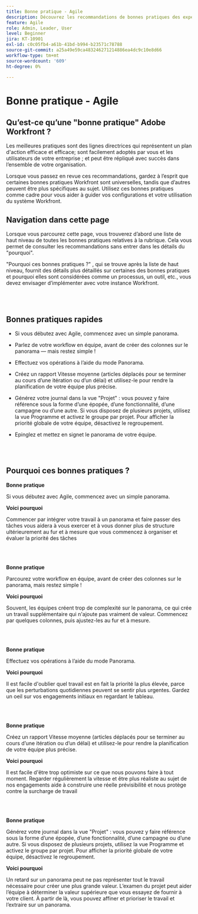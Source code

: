 ```yaml
---
title: Bonne pratique - Agile
description: Découvrez les recommandations de bonnes pratiques des experts d’Adobe Workfront concernant Agile.
feature: Agile
role: Admin, Leader, User
level: Beginner
jira: KT-10901
exl-id: c0c05fb4-a61b-41bd-b994-b23571c78788
source-git-commit: a25a49e59ca483246271214886ea4dc9c10e8d66
workflow-type: tm+mt
source-wordcount: '609'
ht-degree: 0%

---
```


# Bonne pratique - Agile

## Qu’est-ce qu’une &quot;bonne pratique&quot; Adobe Workfront ?

Les meilleures pratiques sont des lignes directrices qui représentent un plan d&#39;action efficace et efficace; sont facilement adoptés par vous et les utilisateurs de votre entreprise ; et peut être répliqué avec succès dans l’ensemble de votre organisation.

Lorsque vous passez en revue ces recommandations, gardez à l’esprit que certaines bonnes pratiques Workfront sont universelles, tandis que d’autres peuvent être plus spécifiques au sujet. Utilisez ces bonnes pratiques comme cadre pour vous aider à guider vos configurations et votre utilisation du système Workfront.

## Navigation dans cette page

Lorsque vous parcourez cette page, vous trouverez d’abord une liste de haut niveau de toutes les bonnes pratiques relatives à la rubrique. Cela vous permet de consulter les recommandations sans entrer dans les détails du &quot;pourquoi&quot;.

&quot;Pourquoi ces bonnes pratiques ?&quot; , qui se trouve après la liste de haut niveau, fournit des détails plus détaillés sur certaines des bonnes pratiques et pourquoi elles sont considérées comme un processus, un outil, etc., vous devez envisager d’implémenter avec votre instance Workfront.

</br>
</br>

## Bonnes pratiques rapides

* Si vous débutez avec Agile, commencez avec un simple panorama.

* Parlez de votre workflow en équipe, avant de créer des colonnes sur le panorama — mais restez simple !
* Effectuez vos opérations à l’aide du mode Panorama.

* Créez un rapport Vitesse moyenne (articles déplacés pour se terminer au cours d’une itération ou d’un délai) et utilisez-le pour rendre la planification de votre équipe plus précise.

* Générez votre journal dans la vue &quot;Projet&quot; : vous pouvez y faire référence sous la forme d’une épopée, d’une fonctionnalité, d’une campagne ou d’une autre. Si vous disposez de plusieurs projets, utilisez la vue Programme et activez le groupe par projet. Pour afficher la priorité globale de votre équipe, désactivez le regroupement.

* Epinglez et mettez en signet le panorama de votre équipe.

</br>
</br>

## Pourquoi ces bonnes pratiques ?

**Bonne pratique**

Si vous débutez avec Agile, commencez avec un simple panorama.

**Voici pourquoi**

Commencer par intégrer votre travail à un panorama et faire passer des tâches vous aidera à vous exercer et à vous donner plus de structure ultérieurement au fur et à mesure que vous commencez à organiser et évaluer la priorité des tâches

</br>
</br>


**Bonne pratique**

Parcourez votre workflow en équipe, avant de créer des colonnes sur le panorama, mais restez simple !


**Voici pourquoi**

Souvent, les équipes créent trop de complexité sur le panorama, ce qui crée un travail supplémentaire qui n&#39;ajoute pas vraiment de valeur. Commencez par quelques colonnes, puis ajustez-les au fur et à mesure.

</br>
</br>

**Bonne pratique**

Effectuez vos opérations à l’aide du mode Panorama.

**Voici pourquoi**

Il est facile d&#39;oublier quel travail est en fait la priorité la plus élevée, parce que les perturbations quotidiennes peuvent se sentir plus urgentes. Gardez un oeil sur vos engagements initiaux en regardant le tableau.

</br>
</br>

**Bonne pratique**

Créez un rapport Vitesse moyenne (articles déplacés pour se terminer au cours d’une itération ou d’un délai) et utilisez-le pour rendre la planification de votre équipe plus précise.

**Voici pourquoi**

Il est facile d&#39;être trop optimiste sur ce que nous pouvons faire à tout moment. Regarder régulièrement la vitesse et être plus réaliste au sujet de nos engagements aide à construire une réelle prévisibilité et nous protège contre la surcharge de travail

</br>
</br>

**Bonne pratique**

Générez votre journal dans la vue &quot;Projet&quot; : vous pouvez y faire référence sous la forme d’une épopée, d’une fonctionnalité, d’une campagne ou d’une autre. Si vous disposez de plusieurs projets, utilisez la vue Programme et activez le groupe par projet. Pour afficher la priorité globale de votre équipe, désactivez le regroupement.

**Voici pourquoi**

Un retard sur un panorama peut ne pas représenter tout le travail nécessaire pour créer une plus grande valeur. L’examen du projet peut aider l’équipe à déterminer la valeur supérieure que vous essayez de fournir à votre client. À partir de là, vous pouvez affiner et prioriser le travail et l’extraire sur un panorama.
